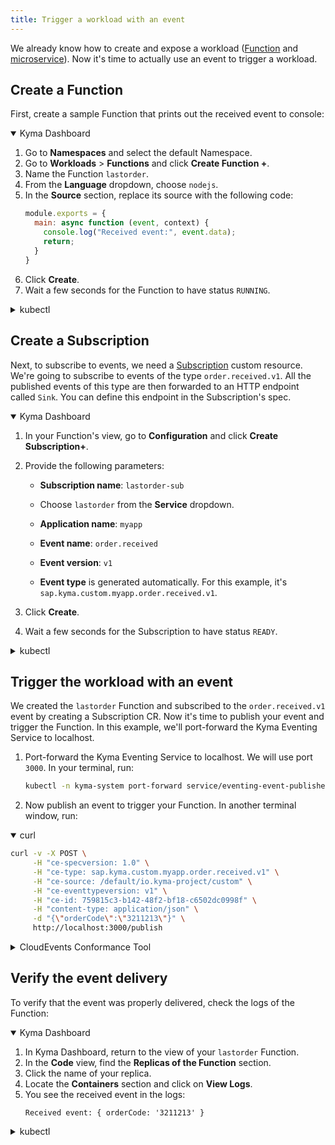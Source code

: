 ```yaml
---
title: Trigger a workload with an event
---
```


We already know how to create and expose a workload ([Function](02-deploy-expose-function.md) and [microservice](03-deploy-expose-microservice.md)). 
Now it's time to actually use an event to trigger a workload.

## Create a Function

First, create a sample Function that prints out the received event to console:

<div tabs name="Deploy a Function" group="trigger-workload">
  <details open>
  <summary label="Kyma Dashboard">
  Kyma Dashboard
  </summary>

1. Go to **Namespaces** and select the default Namespace.
2. Go to **Workloads** > **Functions** and click **Create Function +**.
3. Name the Function `lastorder`.
4. From the **Language** dropdown, choose `nodejs`.
5. In the **Source** section, replace its source with the following code:
    ```js
    module.exports = {
      main: async function (event, context) {
        console.log("Received event:", event.data);
        return;
      } 
    }
    ```
6. Click **Create**.
7. Wait a few seconds for the Function to have status `RUNNING`.

  </details>
  <details>
  <summary label="kubectl">
  kubectl
  </summary>

Run:

```bash
cat <<EOF | kubectl apply -f -
  apiVersion: serverless.kyma-project.io/v1alpha1
  kind: Function
  metadata:
    labels:
      serverless.kyma-project.io/build-resources-preset: local-dev
      serverless.kyma-project.io/function-resources-preset: S
      serverless.kyma-project.io/replicas-preset: S
    name: lastorder
    namespace: default
  spec:
    deps: '{ "dependencies": {}}'
    maxReplicas: 1
    minReplicas: 1
    source: |
      module.exports = {
        main: async function (event, context) {
          console.log("Received event:", event.data);
          return; 
        } 
      }
EOF
```

The Function was created successfully if the command returns this message:

```bash
function.serverless.kyma-project.io/lastorder created
```

Wait a few seconds for the Function to have status `RUNNING`. To check the Function status, run:

```bash
kubectl get functions -n default lastorder
```

> **NOTE:** You might need to wait a few seconds for the Function to be ready.

  </details>
</div>

## Create a Subscription

Next, to subscribe to events, we need a [Subscription](../05-technical-reference/00-custom-resources/evnt-01-subscription.md) custom resource. We're going to subscribe to events of the type `order.received.v1`. 
All the published events of this type are then forwarded to an HTTP endpoint called `Sink`. You can define this endpoint in the Subscription's spec.

<div tabs name="Create a Subscription" group="trigger-workload">
  <details open>
  <summary label="Kyma Dashboard">
  Kyma Dashboard
  </summary>

1. In your Function's view, go to **Configuration** and click **Create Subscription+**.
2. Provide the following parameters:
   - **Subscription name**: `lastorder-sub`
   - Choose `lastorder` from the **Service** dropdown.
   - **Application name**: `myapp`
   - **Event name**: `order.received`
   - **Event version**: `v1`

   - **Event type** is generated automatically. For this example, it's `sap.kyma.custom.myapp.order.received.v1`.

3. Click **Create**.
4. Wait a few seconds for the Subscription to have status `READY`.

  </details>
  <details>
  <summary label="kubectl">
  kubectl
  </summary>

Run:
```bash
cat <<EOF | kubectl apply -f -
   apiVersion: eventing.kyma-project.io/v1alpha1
   kind: Subscription
   metadata:
     name: lastorder-sub
     namespace: default
   spec:
     filter:
       filters:
       - eventSource:
           property: source
           type: exact
           value: ""
         eventType:
           property: type
           type: exact
           value: sap.kyma.custom.myapp.order.received.v1
     sink: http://lastorder.default.svc.cluster.local
EOF
```

To check that the Subscription was created and is ready, run:
```bash
kubectl get subscriptions lastorder-sub -o=jsonpath="{.status.ready}"
```

The operation was successful if the returned status says `true`.

  </details>
</div>

## Trigger the workload with an event

We created the `lastorder` Function and subscribed to the `order.received.v1` event by creating a Subscription CR. Now it's time to publish your event and trigger the Function. In this example, we'll port-forward the Kyma Eventing Service to localhost. 

1. Port-forward the Kyma Eventing Service to localhost. We will use port `3000`. In your terminal, run: 
   ```bash
   kubectl -n kyma-system port-forward service/eventing-event-publisher-proxy 3000:80
   ```
2. Now publish an event to trigger your Function. In another terminal window, run: 

<div tabs name="Publish an event" group="trigger-workload">
  <details open>
  <summary label="curl">
  curl
  </summary>

   ```bash
   curl -v -X POST \
        -H "ce-specversion: 1.0" \
        -H "ce-type: sap.kyma.custom.myapp.order.received.v1" \
        -H "ce-source: /default/io.kyma-project/custom" \
        -H "ce-eventtypeversion: v1" \
        -H "ce-id: 759815c3-b142-48f2-bf18-c6502dc0998f" \
        -H "content-type: application/json" \
        -d "{\"orderCode\":\"3211213\"}" \
        http://localhost:3000/publish
   ```
  </details>
  <details>
  <summary label="CloudEvents Conformance Tool">
  CloudEvents Conformance Tool
  </summary>

   ```bash
   cloudevents send http://localhost:3000/publish \
      --type sap.kyma.custom.myapp.order.received.v1 \
      --id 759815c3-b142-48f2-bf18-c6502dc0998f \
      --source myapp \
      --datacontenttype application/json \
      --data "{\"orderCode\":\"3211213\"}" \
      --yaml
   ```

  </details>
</div>

## Verify the event delivery

To verify that the event was properly delivered, check the logs of the Function: 

<div tabs name="Verify the event delivery" group="trigger-workload">
  <details open>
  <summary label="Kyma Dashboard">
  Kyma Dashboard
  </summary>

1. In Kyma Dashboard, return to the view of your `lastorder` Function.
2. In the **Code** view, find the **Replicas of the Function** section.
3. Click the name of your replica.
4. Locate the **Containers** section and click on **View Logs**.
5. You see the received event in the logs:
   ```
   Received event: { orderCode: '3211213' }
   ```

  </details>
  <details>
  <summary label="kubectl">
  kubectl
  </summary>
Run: 

```bash
kubectl logs \
  -n default \
  -l serverless.kyma-project.io/function-name=lastorder,serverless.kyma-project.io/resource=deployment \
  -c function
```

You see the received event in the logs:
```
Received event: { orderCode: '3211213' }
```

  </details>
</div>

